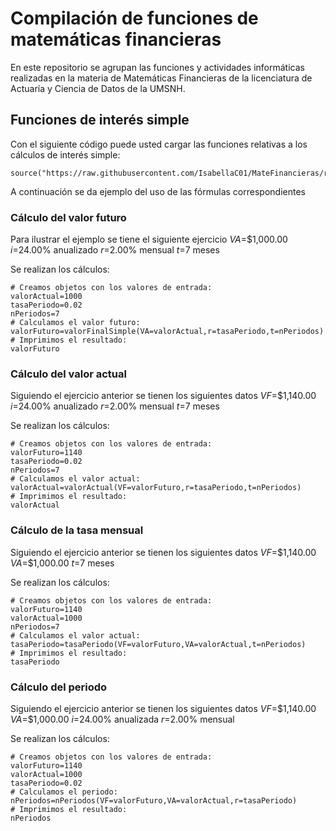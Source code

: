 # Compilación de funciones de matemáticas financieras

En este repositorio se agrupan las funciones y actividades informáticas realizadas en la materia de Matemáticas Financieras de la licenciatura de Actuaría y Ciencia de Datos de la UMSNH.

## Funciones de interés simple

Con el siguiente código puede usted cargar las funciones relativas a los cálculos de interés simple:

```{r}
source("https://raw.githubusercontent.com/IsabellaC01/MateFinancieras/refs/heads/main/formulasInteresSimple.R")
```
A continuación se da ejemplo del uso de las fórmulas correspondientes

### Cálculo del valor futuro

Para ilustrar el ejemplo se tiene el siguiente ejercicio
$VA$=$1,000.00
$i$=24.00% anualizado
$r$=2.00% mensual
$t$=7 meses

Se realizan los cálculos:
```{r}
# Creamos objetos con los valores de entrada:
valorActual=1000
tasaPeriodo=0.02
nPeriodos=7
# Calculamos el valor futuro:
valorFuturo=valorFinalSimple(VA=valorActual,r=tasaPeriodo,t=nPeriodos)
# Imprimimos el resultado:
valorFuturo

```
### Cálculo del valor actual

Siguiendo el ejercicio anterior se tienen los siguientes datos
$VF$=$1,140.00
$i$=24.00% anualizado
$r$=2.00% mensual
$t$=7 meses

Se realizan los cálculos:
```{r}
# Creamos objetos con los valores de entrada:
valorFuturo=1140
tasaPeriodo=0.02
nPeriodos=7
# Calculamos el valor actual:
valorActual=valorActual(VF=valorFuturo,r=tasaPeriodo,t=nPeriodos)
# Imprimimos el resultado:
valorActual
```

### Cálculo de la tasa mensual

Siguiendo el ejercicio anterior se tienen los siguientes datos
$VF$=$1,140.00
$VA$=$1,000.00
$t$=7 meses

Se realizan los cálculos:
```{r}
# Creamos objetos con los valores de entrada:
valorFuturo=1140
valorActual=1000
nPeriodos=7
# Calculamos el valor actual:
tasaPeriodo=tasaPeriodo(VF=valorFuturo,VA=valorActual,t=nPeriodos)
# Imprimimos el resultado:
tasaPeriodo
```
### Cálculo del periodo

Siguiendo el ejercicio anterior se tienen los siguientes datos
$VF$=$1,140.00
$VA$=$1,000.00
$i$=24.00% anualizada
$r$=2.00% mensual

Se realizan los cálculos:
```{r}
# Creamos objetos con los valores de entrada:
valorFuturo=1140
valorActual=1000
tasaPeriodo=0.02
# Calculamos el periodo:
nPeriodos=nPeriodos(VF=valorFuturo,VA=valorActual,r=tasaPeriodo)
# Imprimimos el resultado:
nPeriodos
```
